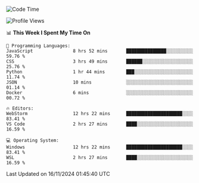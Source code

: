 <!--START_SECTION:waka-->
![Code Time](http://img.shields.io/badge/Code%20Time-765%20hrs%2038%20mins-blue)

![Profile Views](http://img.shields.io/badge/Profile%20Views-11-blue)

📊 **This Week I Spent My Time On** 

```text
💬 Programming Languages: 
JavaScript               8 hrs 52 mins       ███████████████░░░░░░░░░░   59.76 % 
CSS                      3 hrs 49 mins       ██████░░░░░░░░░░░░░░░░░░░   25.76 % 
Python                   1 hr 44 mins        ███░░░░░░░░░░░░░░░░░░░░░░   11.74 % 
JSON                     10 mins             ░░░░░░░░░░░░░░░░░░░░░░░░░   01.14 % 
Docker                   6 mins              ░░░░░░░░░░░░░░░░░░░░░░░░░   00.72 % 

🔥 Editors: 
WebStorm                 12 hrs 22 mins      █████████████████████░░░░   83.41 % 
VS Code                  2 hrs 27 mins       ████░░░░░░░░░░░░░░░░░░░░░   16.59 % 

💻 Operating System: 
Windows                  12 hrs 22 mins      █████████████████████░░░░   83.41 % 
WSL                      2 hrs 27 mins       ████░░░░░░░░░░░░░░░░░░░░░   16.59 % 
```


 Last Updated on 16/11/2024 01:45:40 UTC
<!--END_SECTION:waka-->
